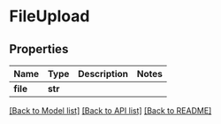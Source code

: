 # FileUpload

## Properties
Name | Type | Description | Notes
------------ | ------------- | ------------- | -------------
**file** | **str** |  | 

[[Back to Model list]](../README.md#documentation-for-models) [[Back to API list]](../README.md#documentation-for-api-endpoints) [[Back to README]](../README.md)

